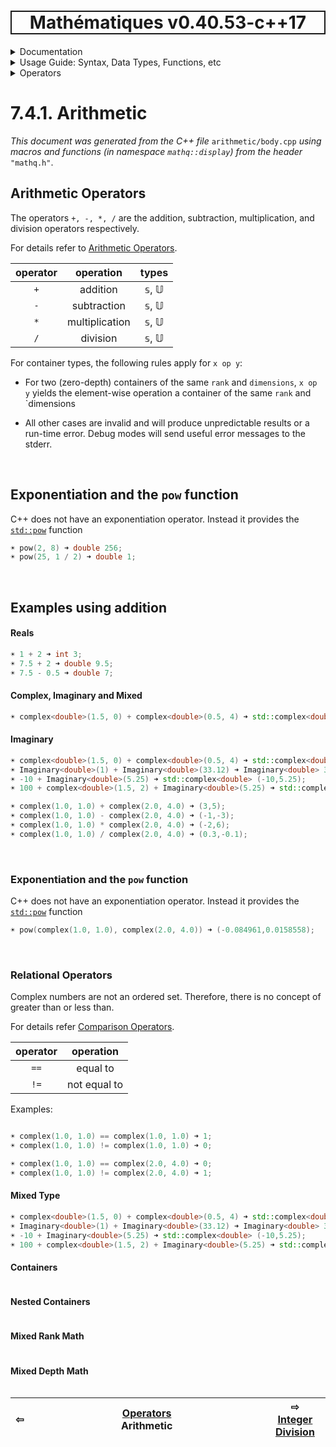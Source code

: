 <h1 style='border: 2px solid; text-align: center'>Mathématiques v0.40.53-c++17</h1>

<details>

<summary>Documentation</summary>

# [Documentation](../../../README.md)<br>
1. [License](../../../license/README.md)<br>
2. [About](../../../about/README.md)<br>
3. [Status, Planned Work & Release Notes](../../../status-release/README.md)<br>
4. [Description and Example Usage](../../../overview/README.md)<br>
5. [Installation](../../../installation/README.md)<br>
6. [Your First Mathématiques Project](../../../first-project/README.md)<br>
7. _Usage Guide: Syntax, Data Types, Functions, etc_ <br>
8. [Benchmarks](../../../benchmarks/README.md)<br>
9. [Tests](../../../test/README.md)<br>
10. [Developer Guide: Modifying and Extending Mathématiques](../../../developer-guide/README.md)<br>


</details>



<details>

<summary>Usage Guide: Syntax, Data Types, Functions, etc</summary>

# [7. Usage Guide: Syntax, Data Types, Functions, etc](../../README.md)<br>
7.1. [Usage Guide Notation](../../notation/README.md)<br>
7.2. [Scalar Types (Real, Imaginary, Complex & Quaternion)](../../scalars/README.md)<br>
7.3. [Container Types (Vector, Matrix & MultiArray)](../../multiarrays/README.md)<br>
7.4. _Operators_ <br>
7.5. [Functions](../../functions/README.md)<br>
7.6. [Linear Algebra](../../linear-algebra/README.md)<br>
7.7. [Indexing, Masks, and Sorting](../../indexing-sorting/README.md)<br>
7.8. [Ranges and Grids](../../ranges-grids/README.md)<br>
7.9. [Calculus](../../calculus/README.md)<br>
7.10. [Vector Calculus](../../vector-calculus/README.md)<br>
7.11. [MultiArray Calculus](../../tensor-calculus/README.md)<br>
7.12. [Display of Results](../../display/README.md)<br>
7.13. [FILE I/O](../../file-io/README.md)<br>
7.14. [Debug Modes](../../debug/README.md)<br>


</details>



<details>

<summary>Operators</summary>

# [7.4. Operators](../README.md)<br>

7.4.1. _Arithmetic_ <br>
7.4.2. [Integer Division](../integer-division/README.md)<br>
7.4.3. [Logic](../logic/README.md)<br>
7.4.4. [Relational](../relational/README.md)<br>


</details>



# 7.4.1. Arithmetic

_This document was generated from the C++ file_ `arithmetic/body.cpp` _using macros and functions (in namespace `mathq::display`) from the header_ `"mathq.h"`. 

## Arithmetic Operators
The operators `+, -, *, /` are the addition, subtraction, multiplication, and division operators respectively.

For details refer to [Arithmetic Operators](https://en.cppreference.com/w/cpp/language/operator_arithmetic).


| operator | operation | types | 
| :---: | :---: | :---: | 
| `+` | addition | 𝕤, 𝕌 | 
| `-` | subtraction | 𝕤, 𝕌 | 
| `*` | multiplication | 𝕤, 𝕌 | 
| `/` | division | 𝕤, 𝕌 | 

For container types, the following rules apply for `x op y`:

* For two (zero-depth) containers of the same `rank` and `dimensions`, `x op y` yields the element-wise operation a container of the same `rank` and `dimensions

* All other cases are invalid and will produce unpredictable results or a run-time error. Debug modes will send useful error messages to the stderr.


<br>

## Exponentiation and the `pow` function
C++ does not have an exponentiation operator.  Instead it provides the [`std::pow`](https://en.cppreference.com/w/cpp/numeric/math/div) function
```C++
☀ pow(2, 8) ➜ double 256;
☀ pow(25, 1 / 2) ➜ double 1;
```

<br>

## Examples using addition
#### Reals

```C++
☀ 1 + 2 ➜ int 3;
☀ 7.5 + 2 ➜ double 9.5;
☀ 7.5 - 0.5 ➜ double 7;
```

#### Complex, Imaginary and Mixed

```C++
☀ complex<double>(1.5, 0) + complex<double>(0.5, 4) ➜ std::complex<double> (2,4);
```

#### Imaginary

```C++
☀ complex<double>(1.5, 0) + complex<double>(0.5, 4) ➜ std::complex<double> (2,4);
☀ Imaginary<double>(1) + Imaginary<double>(33.12) ➜ Imaginary<double> 34.12i;
☀ -10 + Imaginary<double>(5.25) ➜ std::complex<double> (-10,5.25);
☀ 100 + complex<double>(1.5, 2) + Imaginary<double>(5.25) ➜ std::complex<double> (101.5,7.25);
```

```C++
☀ complex(1.0, 1.0) + complex(2.0, 4.0) ➜ (3,5);
☀ complex(1.0, 1.0) - complex(2.0, 4.0) ➜ (-1,-3);
☀ complex(1.0, 1.0) * complex(2.0, 4.0) ➜ (-2,6);
☀ complex(1.0, 1.0) / complex(2.0, 4.0) ➜ (0.3,-0.1);
```

<br>

### Exponentiation and the ```pow``` function
C++ does not have an exponentiation operator.  Instead it provides the [```std::pow```](https://en.cppreference.com/w/cpp/numeric/complex/div) function
```C++
☀ pow(complex(1.0, 1.0), complex(2.0, 4.0)) ➜ (-0.084961,0.0158558);
```

<br>

### Relational Operators
Complex numbers are not an ordered set.  Therefore, there is no concept of greater than or less than.

For details refer [Comparison Operators](https://en.cppreference.com/w/c/language/operator_comparison).


| operator | operation | 
| :---: | :---: | 
| `==` | equal to | 
| `!=` | not equal to | 

Examples:

```C++

☀ complex(1.0, 1.0) == complex(1.0, 1.0) ➜ 1;
☀ complex(1.0, 1.0) != complex(1.0, 1.0) ➜ 0;

☀ complex(1.0, 1.0) == complex(2.0, 4.0) ➜ 0;
☀ complex(1.0, 1.0) != complex(2.0, 4.0) ➜ 1;
```
#### Mixed Type

```C++
☀ complex<double>(1.5, 0) + complex<double>(0.5, 4) ➜ std::complex<double> (2,4);
☀ Imaginary<double>(1) + Imaginary<double>(33.12) ➜ Imaginary<double> 34.12i;
☀ -10 + Imaginary<double>(5.25) ➜ std::complex<double> (-10,5.25);
☀ 100 + complex<double>(1.5, 2) + Imaginary<double>(5.25) ➜ std::complex<double> (101.5,7.25);
```

#### Containers

```C++
```

#### Nested Containers

```C++
```

#### Mixed Rank Math

```C++
```

#### Mixed Depth Math

```C++
```



| ⇦ <br />  | [Operators](../README.md)<br />Arithmetic<br /><img width=1000/> | ⇨ <br />[Integer Division](../integer-division/README.md)   |
| ------------ | :-------------------------------: | ------------ |

